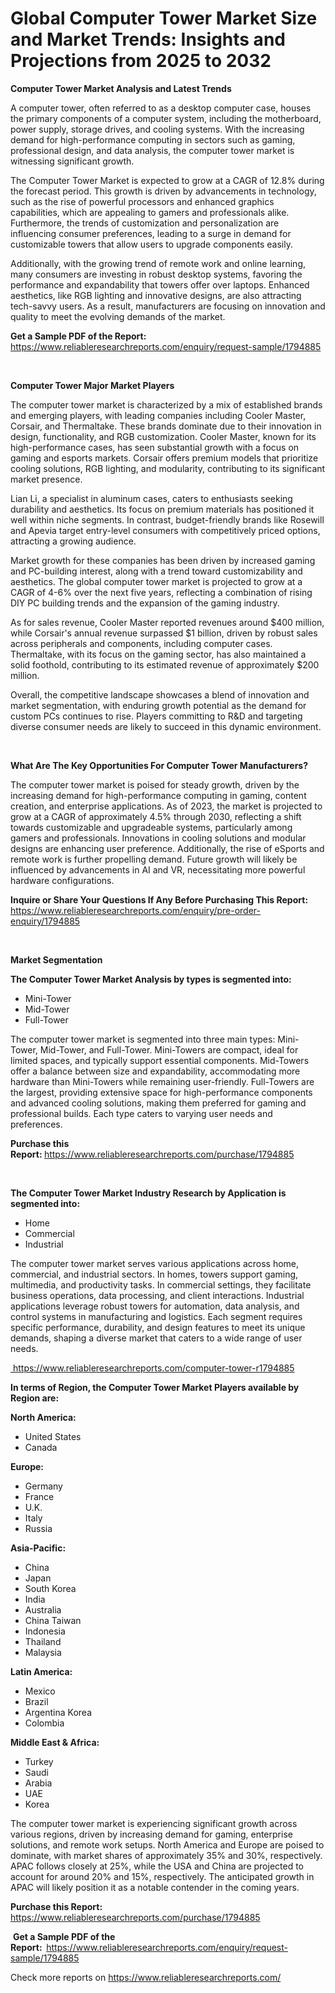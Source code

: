 <p><h1>Global Computer Tower Market Size and Market Trends: Insights and Projections from 2025 to 2032</h1></p><p><strong>Computer Tower Market Analysis and Latest Trends</strong></p>
<p><p>A computer tower, often referred to as a desktop computer case, houses the primary components of a computer system, including the motherboard, power supply, storage drives, and cooling systems. With the increasing demand for high-performance computing in sectors such as gaming, professional design, and data analysis, the computer tower market is witnessing significant growth. </p><p>The Computer Tower Market is expected to grow at a CAGR of 12.8% during the forecast period. This growth is driven by advancements in technology, such as the rise of powerful processors and enhanced graphics capabilities, which are appealing to gamers and professionals alike. Furthermore, the trends of customization and personalization are influencing consumer preferences, leading to a surge in demand for customizable towers that allow users to upgrade components easily.</p><p>Additionally, with the growing trend of remote work and online learning, many consumers are investing in robust desktop systems, favoring the performance and expandability that towers offer over laptops. Enhanced aesthetics, like RGB lighting and innovative designs, are also attracting tech-savvy users. As a result, manufacturers are focusing on innovation and quality to meet the evolving demands of the market.</p></p>
<p><strong>Get a Sample PDF of the Report:&nbsp;</strong> <a href="https://www.reliableresearchreports.com/enquiry/request-sample/1794885?utm_campaign=3355&utm_medium=2&utm_source=Github&utm_content=ia&utm_term=04042025&utm_id=computer-tower">https://www.reliableresearchreports.com/enquiry/request-sample/1794885</a></p>
<p>&nbsp;</p>
<p><strong>Computer Tower Major Market Players</strong></p>
<p><p>The computer tower market is characterized by a mix of established brands and emerging players, with leading companies including Cooler Master, Corsair, and Thermaltake. These brands dominate due to their innovation in design, functionality, and RGB customization. Cooler Master, known for its high-performance cases, has seen substantial growth with a focus on gaming and esports markets. Corsair offers premium models that prioritize cooling solutions, RGB lighting, and modularity, contributing to its significant market presence.</p><p>Lian Li, a specialist in aluminum cases, caters to enthusiasts seeking durability and aesthetics. Its focus on premium materials has positioned it well within niche segments. In contrast, budget-friendly brands like Rosewill and Apevia target entry-level consumers with competitively priced options, attracting a growing audience.</p><p>Market growth for these companies has been driven by increased gaming and PC-building interest, along with a trend toward customizability and aesthetics. The global computer tower market is projected to grow at a CAGR of 4-6% over the next five years, reflecting a combination of rising DIY PC building trends and the expansion of the gaming industry.</p><p>As for sales revenue, Cooler Master reported revenues around $400 million, while Corsair's annual revenue surpassed $1 billion, driven by robust sales across peripherals and components, including computer cases. Thermaltake, with its focus on the gaming sector, has also maintained a solid foothold, contributing to its estimated revenue of approximately $200 million.</p><p>Overall, the competitive landscape showcases a blend of innovation and market segmentation, with enduring growth potential as the demand for custom PCs continues to rise. Players committing to R&D and targeting diverse consumer needs are likely to succeed in this dynamic environment.</p></p>
<p>&nbsp;</p>
<p><strong>What Are The Key Opportunities For Computer Tower Manufacturers?</strong></p>
<p><p>The computer tower market is poised for steady growth, driven by the increasing demand for high-performance computing in gaming, content creation, and enterprise applications. As of 2023, the market is projected to grow at a CAGR of approximately 4.5% through 2030, reflecting a shift towards customizable and upgradeable systems, particularly among gamers and professionals. Innovations in cooling solutions and modular designs are enhancing user preference. Additionally, the rise of eSports and remote work is further propelling demand. Future growth will likely be influenced by advancements in AI and VR, necessitating more powerful hardware configurations.</p></p>
<p><strong>Inquire or Share Your Questions If Any Before Purchasing This Report:</strong> <a href="https://www.reliableresearchreports.com/enquiry/pre-order-enquiry/1794885?utm_campaign=3355&utm_medium=2&utm_source=Github&utm_content=ia&utm_term=04042025&utm_id=computer-tower">https://www.reliableresearchreports.com/enquiry/pre-order-enquiry/1794885</a></p>
<p>&nbsp;</p>
<p><strong>Market Segmentation</strong></p>
<p><strong>The Computer Tower Market Analysis by types is segmented into:</strong></p>
<p><ul><li>Mini-Tower</li><li>Mid-Tower</li><li>Full-Tower</li></ul></p>
<p><p>The computer tower market is segmented into three main types: Mini-Tower, Mid-Tower, and Full-Tower. Mini-Towers are compact, ideal for limited spaces, and typically support essential components. Mid-Towers offer a balance between size and expandability, accommodating more hardware than Mini-Towers while remaining user-friendly. Full-Towers are the largest, providing extensive space for high-performance components and advanced cooling solutions, making them preferred for gaming and professional builds. Each type caters to varying user needs and preferences.</p></p>
<p><strong>Purchase this Report:&nbsp;</strong><a href="https://www.reliableresearchreports.com/purchase/1794885?utm_campaign=3355&utm_medium=2&utm_source=Github&utm_content=ia&utm_term=04042025&utm_id=computer-tower">https://www.reliableresearchreports.com/purchase/1794885</a></p>
<p>&nbsp;</p>
<p><strong>The Computer Tower Market Industry Research by Application is segmented into:</strong></p>
<p><ul><li>Home</li><li>Commercial</li><li>Industrial</li></ul></p>
<p><p>The computer tower market serves various applications across home, commercial, and industrial sectors. In homes, towers support gaming, multimedia, and productivity tasks. In commercial settings, they facilitate business operations, data processing, and client interactions. Industrial applications leverage robust towers for automation, data analysis, and control systems in manufacturing and logistics. Each segment requires specific performance, durability, and design features to meet its unique demands, shaping a diverse market that caters to a wide range of user needs.</p></p>
<p><a href="https://www.reliableresearchreports.com/computer-tower-r1794885?utm_campaign=3355&utm_medium=2&utm_source=Github&utm_content=ia&utm_term=04042025&utm_id=computer-tower">&nbsp;https://www.reliableresearchreports.com/computer-tower-r1794885</a></p>
<p><strong>In terms of Region, the Computer Tower Market Players available by Region are:</strong></p>
<p>
    <p> <strong> North America: </strong>
        <ul>
            <li>United States</li>
            <li>Canada</li>
        </ul>
        </p> 
    <p> <strong> Europe: </strong>
        <ul>
            <li>Germany</li>
            <li>France</li>
            <li>U.K.</li>
            <li>Italy</li>
            <li>Russia</li>
        </ul>
        </p> 
    <p> <strong> Asia-Pacific: </strong>
        <ul>
            <li>China</li>
            <li>Japan</li>
            <li>South Korea</li>
            <li>India</li>
            <li>Australia</li>
            <li>China Taiwan</li>
            <li>Indonesia</li>
            <li>Thailand</li>
            <li>Malaysia</li>
        </ul>
        </p> 
    <p> <strong> Latin America: </strong>
        <ul>
            <li>Mexico</li>
            <li>Brazil</li>
            <li>Argentina Korea</li>
            <li>Colombia</li>
        </ul>
        </p> 
    <p> <strong> Middle East & Africa: </strong>
        <ul>
            <li>Turkey</li>
            <li>Saudi</li>
            <li>Arabia</li>
            <li>UAE</li>
            <li>Korea</li>
        </ul>
    </p>
    </p>
<p><p>The computer tower market is experiencing significant growth across various regions, driven by increasing demand for gaming, enterprise solutions, and remote work setups. North America and Europe are poised to dominate, with market shares of approximately 35% and 30%, respectively. APAC follows closely at 25%, while the USA and China are projected to account for around 20% and 15%, respectively. The anticipated growth in APAC will likely position it as a notable contender in the coming years.</p></p>
<p><strong>Purchase this Report: </strong><a href="https://www.reliableresearchreports.com/purchase/1794885?utm_campaign=3355&utm_medium=2&utm_source=Github&utm_content=ia&utm_term=04042025&utm_id=computer-tower">https://www.reliableresearchreports.com/purchase/1794885</a></p>
<p>&nbsp;<strong>Get a Sample PDF of the Report:&nbsp;&nbsp;</strong><a href="https://www.reliableresearchreports.com/enquiry/request-sample/1794885?utm_campaign=3355&utm_medium=2&utm_source=Github&utm_content=ia&utm_term=04042025&utm_id=computer-tower">https://www.reliableresearchreports.com/enquiry/request-sample/1794885</a></p>
<p><strong></strong></p>
<p>Check more reports on <a href="https://www.reliableresearchreports.com/?utm_campaign=3355&utm_medium=2&utm_source=Github&utm_content=ia&utm_term=04042025&utm_id=computer-tower">https://www.reliableresearchreports.com/</a></p>